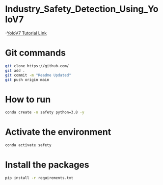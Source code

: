 # Industry_Safety_Detection_Using_YoloV7

-[YoloV7 Tutorial Link](https://www.youtube.com/playlist?list=PLkz_y24mlSJagh6O2MIrgI-Ki-t1rhjLI)




# Git commands

```bash
git clone https://github.com/
git add .
git commit -m "Readme Updated"
git push origin main
```

# How to run
```bash
conda create -n safety python=3.8 -y
```

# Activate the environment
```bash
conda activate safety
```

# Install the packages
```bash
pip install -r requirements.txt
```